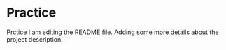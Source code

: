 # Practice
Prctice
I am editing the README file. Adding some more details about the project description.

